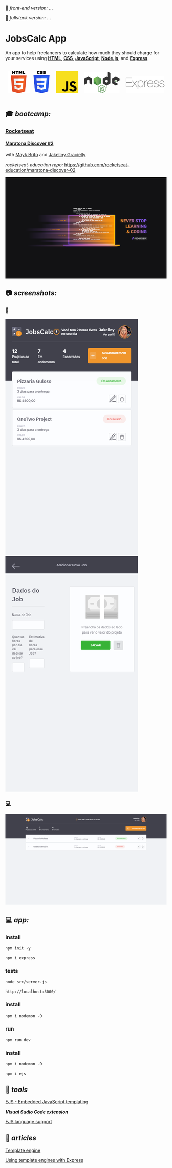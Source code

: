:link: _front-end version:_ ...

:link: _fullstack version:_ ...

# JobsCalc App

An app to help freelancers to calculate how much they should charge for your services using **[HTML](https://whatwg.org/)**, **[CSS](https://www.w3.org/Style/CSS/)**, **[JavaScript](https://developer.mozilla.org/en-US/docs/Web/JavaScript)**, **[Node.js](https://nodejs.org/)**, and **[Express](https://expressjs.com/)**.  

<br>

<div align="center">
<img src="./.github/logo_HTML5.png" width="69">
&nbsp;
<img src="./.github/logo_CSS3.png" width="50">
&nbsp;
&nbsp;
<img src="./.github/logo_JS.png" width="70">
&nbsp;
&nbsp;
<img src="./.github/logo_Node.png" width="110">
&nbsp;
&nbsp;
<img src="./.github/logo_Express.png" width="120">
</div>

<br>

## :mortar_board: **_bootcamp:_**  

### [Rocketseat](https://rocketseat.com.br/)

#### [Maratona Discover #2](https://maratonadiscover.rocketseat.com.br/)

with [Mayk Brito](https://github.com/maykbrito) and [Jakeliny Gracielly](https://github.com/jakeliny)  

_rocketseat-education repo:_ https://github.com/rocketseat-education/maratona-discover-02

![MaratonaDiscover2021#2](./.github/logo_Rocketseat_Maratona_Discover.png)
<br>

## :camera: **_screenshots:_**  

### :iphone:  

<div>
    <img src="./.github/screenshot_mobile_1.png"/>
    &nbsp;
    <img src="./.github/screenshot_mobile_2.png"/>
</div>

### :computer:  

![home](./.github/screenshot_desktop.png)  

## :computer: **_app:_**  

### install

```
npm init -y
```

```
npm i express
```

### tests

```
node src/server.js
```

```
http://localhost:3000/
```

### install

```
npm i nodemon -D
```

### run

```
npm run dev
```

### install

```
npm i nodemon -D
```

```
npm i ejs
```

## :hammer: **_tools_**

[EJS - Embedded JavaScript templating](https://ejs.co/)  

**_Visual Sudio Code extension_**  

[EJS language support](https://marketplace.visualstudio.com/items?itemName=DigitalBrainstem.javascript-ejs-support)  

## :newspaper: **_articles_**

[Template engine](https://en.wikipedia.org/wiki/Template_processor)  

[Using template engines with Express](https://expressjs.com/en/guide/using-template-engines.html)  